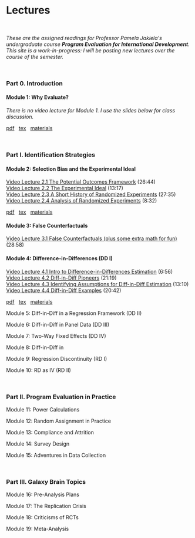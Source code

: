 # Lectures  

<br>

_These are the assigned readings for Professor Pamela Jakiela's undergraduate course **Program Evaluation for International Development**.  This site is a work-in-progress:  I will be posting new lectures over the course of the semester._  

<br>

### Part 0. Introduction  

#### Module 1:  Why Evaluate?  

_There is no video lecture for Module 1.  I use the slides below for class discussion._  
  
[pdf](https://pjakiela.github.io/ECON379/lectures/L1-why-evaluate/ECON379-L1-Why-Evaluate-PUBLIC.pdf) &nbsp; 
[tex](https://pjakiela.github.io/ECON379/lectures/L1-why-evaluate/ECON379-L1-Why-Evaluate-PUBLIC.tex) &nbsp; 
[materials](https://github.com/pjakiela/ECON379/tree/gh-pages/lectures/L1-why-evaluate/)  

<br>

### Part I. Identification Strategies  

#### Module 2:  Selection Bias and the Experimental Ideal  
[Video Lecture 2.1 The Potential Outcomes Framework](https://vimeo.com/512774637) (26:44)  
[Video Lecture 2.2 The Experimental Ideal](https://vimeo.com/512966906) (13:17)  
[Video Lecture 2.3 A Short History of Randomized Experiments](https://vimeo.com/512975354) (27:35)  
[Video Lecture 2.4 Analysis of Randomized Experiments](https://vimeo.com/512992481) (8:32)  
  
[pdf](https://pjakiela.github.io/ECON379/lectures/L2-selection-bias/ECON379-L2-Selection-Bias-PUBLIC.pdf) &nbsp; 
[tex](https://pjakiela.github.io/ECON379/lectures/L2-selection-bias/ECON379-L2-Selection-Bias-PUBLIC.tex) &nbsp; 
[materials](https://github.com/pjakiela/ECON379/tree/gh-pages/lectures/L2-selection-bias/)  

#### Module 3:  False Counterfactuals  

[Video Lecture 3.1 False Counterfactuals (plus some extra math for fun)](https://vimeo.com/514022439) (28:58)  

#### Module 4: Difference-in-Differences (DD I)  
[Video Lecture 4.1 Intro to Difference-in-Differences Estimation](https://vimeo.com/514391221) (6:56)  
[Video Lecture 4.2 Diff-in-Diff Pioneers](https://vimeo.com/514413880) (21:19)  
[Video Lecture 4.3 Identifying Assumptions for Diff-in-Diff Estimation](https://vimeo.com/514395275) (13:10)  
[Video Lecture 4.4 Diff-in-Diff Examples](https://vimeo.com/514402706) (20:42)  
  
[pdf](https://pjakiela.github.io/ECON379/lectures/L4-DD1/ECON379-L4-DD1-PUBLIC.pdf) &nbsp; 
[tex](https://pjakiela.github.io/ECON379/lectures/L4-DD1/ECON379-L4-DD1-PUBLIC.tex) &nbsp; 
[materials](https://github.com/pjakiela/ECON379/tree/gh-pages/lectures/L4-DD1/) 

Module 5: Diff-in-Diff in a Regression Framework (DD II)  

Module 6: Diff-in-Diff in Panel Data (DD III)  

Module 7: Two-Way Fixed Effects (DD IV)  

Module 8: Diff-in-Diff in

Module 9: Regression Discontinuity (RD I)  

Module 10: RD as IV (RD II)  

<br> 

### Part II. Program Evaluation in Practice  

Module 11: Power Calculations  

Module 12: Random Assignment in Practice  

Module 13: Compliance and Attrition  

Module 14: Survey Design

Module 15: Adventures in Data Collection  

<br>

### Part III.  Galaxy Brain Topics  

Module 16: Pre-Analysis Plans  

Module 17: The Replication Crisis  

Module 18: Criticisms of RCTs

Module 19: Meta-Analysis  



